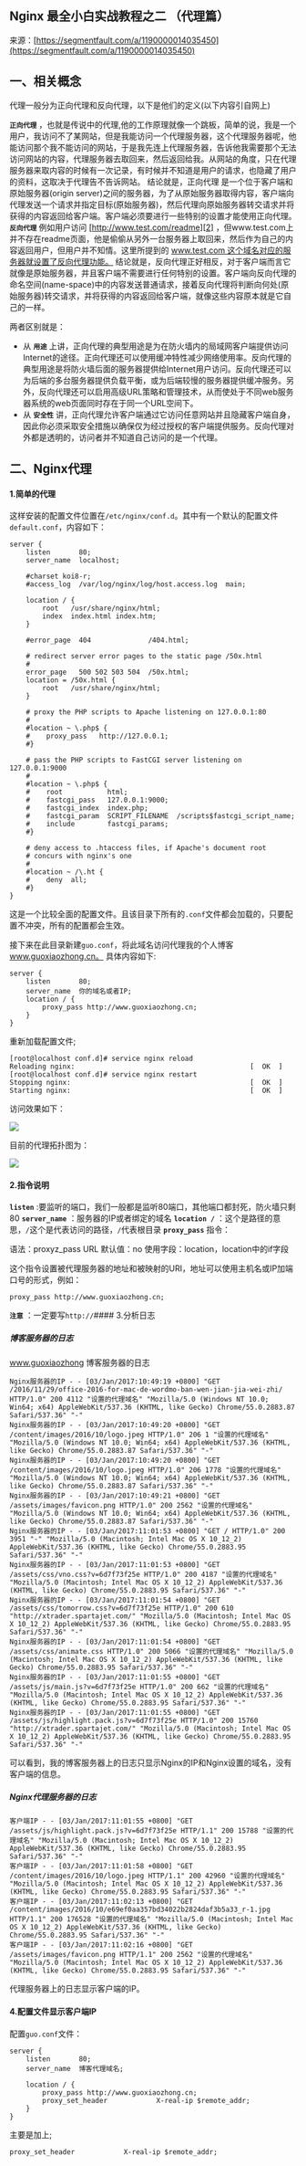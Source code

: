 ## Nginx 最全小白实战教程之二 （代理篇）

来源：[https://segmentfault.com/a/1190000014035450](https://segmentfault.com/a/1190000014035450)


## 一、相关概念

代理一般分为正向代理和反向代理，以下是他们的定义(以下内容引自网上)

**`正向代理`** ，也就是传说中的代理,他的工作原理就像一个跳板，简单的说，我是一个用户，我访问不了某网站，但是我能访问一个代理服务器，这个代理服务器呢，他能访问那个我不能访问的网站，于是我先连上代理服务器，告诉他我需要那个无法访问网站的内容，代理服务器去取回来，然后返回给我。从网站的角度，只在代理服务器来取内容的时候有一次记录，有时候并不知道是用户的请求，也隐藏了用户的资料，这取决于代理告不告诉网站。
结论就是，正向代理 是一个位于客户端和原始服务器(origin server)之间的服务器，为了从原始服务器取得内容，客户端向代理发送一个请求并指定目标(原始服务器)，然后代理向原始服务器转交请求并将获得的内容返回给客户端。客户端必须要进行一些特别的设置才能使用正向代理。 **`反向代理`**  例如用户访问 [http://www.test.com/readme][2] ，但www.test.com上并不存在readme页面，他是偷偷从另外一台服务器上取回来，然后作为自己的内容返回用户，但用户并不知情。这里所提到的 www.test.com 这个域名对应的服务器就设置了反向代理功能。
结论就是，反向代理正好相反，对于客户端而言它就像是原始服务器，并且客户端不需要进行任何特别的设置。客户端向反向代理的命名空间(name-space)中的内容发送普通请求，接着反向代理将判断向何处(原始服务器)转交请求，并将获得的内容返回给客户端，就像这些内容原本就是它自己的一样。

两者区别就是：


* 从 **`用途`** 上讲，正向代理的典型用途是为在防火墙内的局域网客户端提供访问Internet的途径。正向代理还可以使用缓冲特性减少网络使用率。反向代理的典型用途是将防火墙后面的服务器提供给Internet用户访问。反向代理还可以为后端的多台服务器提供负载平衡，或为后端较慢的服务器提供缓冲服务。另外，反向代理还可以启用高级URL策略和管理技术，从而使处于不同web服务器系统的web页面同时存在于同一个URL空间下。
* 从 **`安全性`** 讲，正向代理允许客户端通过它访问任意网站并且隐藏客户端自身，因此你必须采取安全措施以确保仅为经过授权的客户端提供服务。反向代理对外都是透明的，访问者并不知道自己访问的是一个代理。


## 二、Nginx代理
#### 1.简单的代理

这样安装的配置文件位置在`/etc/nginx/conf.d`。其中有一个默认的配置文件`default.conf`，内容如下：

```nginx
server {
    listen       80;
    server_name  localhost;

    #charset koi8-r;
    #access_log  /var/log/nginx/log/host.access.log  main;

    location / {
        root   /usr/share/nginx/html;
        index  index.html index.htm;
    }

    #error_page  404              /404.html;

    # redirect server error pages to the static page /50x.html
    #
    error_page   500 502 503 504  /50x.html;
    location = /50x.html {
        root   /usr/share/nginx/html;
    }

    # proxy the PHP scripts to Apache listening on 127.0.0.1:80
    #
    #location ~ \.php$ {
    #    proxy_pass   http://127.0.0.1;
    #}

    # pass the PHP scripts to FastCGI server listening on 127.0.0.1:9000
    #
    #location ~ \.php$ {
    #    root           html;
    #    fastcgi_pass   127.0.0.1:9000;
    #    fastcgi_index  index.php;
    #    fastcgi_param  SCRIPT_FILENAME  /scripts$fastcgi_script_name;
    #    include        fastcgi_params;
    #}

    # deny access to .htaccess files, if Apache's document root
    # concurs with nginx's one
    #
    #location ~ /\.ht {
    #    deny  all;
    #}
}
```

这是一个比较全面的配置文件。且该目录下所有的`.conf`文件都会加载的，只要配置不冲突，所有的配置都会生效。

接下来在此目录新建`guo.conf`，将此域名访问代理我的个人博客 www.guoxiaozhong.cn。
具体内容如下:

```nginx
server {
    listen       80;
    server_name  你的域名或者IP;  
    location / {
        proxy_pass http://www.guoxiaozhong.cn;
    }
}
```

重新加载配置文件;

```
[root@localhost conf.d]# service nginx reload
Reloading nginx:                                           [  OK  ]
[root@localhost conf.d]# service nginx restart
Stopping nginx:                                            [  OK  ]
Starting nginx:                                            [  OK  ]
```

访问效果如下：

![][0]

目前的代理拓扑图为：

![][1]
#### 2.指令说明
 **`listen`** :要监听的端口，我们一般都是监听80端口，其他端口都封死，防火墙只剩80
 **`server_name`** ：服务器的IP或者绑定的域名
 **`location /`** ：这个是路径的意思，`/`这个是代表访问的路径，`/`代表根目录
 **`proxy_pass`** 指令：

语法：proxyz_pass URL
默认值：no
使用字段：location，location中的if字段

这个指令设置被代理服务器的地址和被映射的URI，地址可以使用主机名或IP加端口号的形式，例如：

```nginx
proxy_pass http://www.guoxiaozhong.cn;
```
 **`注意`** ：一定要写`http://`#### 3.分析日志
##### 博客服务器的日志

www.guoxiaozhong 博客服务器的日志

```
Nginx服务器的IP - - [03/Jan/2017:10:49:19 +0800] "GET /2016/11/29/office-2016-for-mac-de-wordmo-ban-wen-jian-jia-wei-zhi/ HTTP/1.0" 200 4112 "设置的代理域名" "Mozilla/5.0 (Windows NT 10.0; Win64; x64) AppleWebKit/537.36 (KHTML, like Gecko) Chrome/55.0.2883.87 Safari/537.36" "-"
Nginx服务器的IP - - [03/Jan/2017:10:49:20 +0800] "GET /content/images/2016/10/logo.jpeg HTTP/1.0" 206 1 "设置的代理域名" "Mozilla/5.0 (Windows NT 10.0; Win64; x64) AppleWebKit/537.36 (KHTML, like Gecko) Chrome/55.0.2883.87 Safari/537.36" "-"
Nginx服务器的IP - - [03/Jan/2017:10:49:20 +0800] "GET /content/images/2016/10/logo.jpeg HTTP/1.0" 206 1778 "设置的代理域名" "Mozilla/5.0 (Windows NT 10.0; Win64; x64) AppleWebKit/537.36 (KHTML, like Gecko) Chrome/55.0.2883.87 Safari/537.36" "-"
Nginx服务器的IP - - [03/Jan/2017:10:49:21 +0800] "GET /assets/images/favicon.png HTTP/1.0" 200 2562 "设置的代理域名" "Mozilla/5.0 (Windows NT 10.0; Win64; x64) AppleWebKit/537.36 (KHTML, like Gecko) Chrome/55.0.2883.87 Safari/537.36" "-"
Nginx服务器的IP - - [03/Jan/2017:11:01:53 +0800] "GET / HTTP/1.0" 200 3951 "-" "Mozilla/5.0 (Macintosh; Intel Mac OS X 10_12_2) AppleWebKit/537.36 (KHTML, like Gecko) Chrome/55.0.2883.95 Safari/537.36" "-"
Nginx服务器的IP - - [03/Jan/2017:11:01:53 +0800] "GET /assets/css/vno.css?v=6d7f73f25e HTTP/1.0" 200 4187 "设置的代理域名" "Mozilla/5.0 (Macintosh; Intel Mac OS X 10_12_2) AppleWebKit/537.36 (KHTML, like Gecko) Chrome/55.0.2883.95 Safari/537.36" "-"
Nginx服务器的IP - - [03/Jan/2017:11:01:54 +0800] "GET /assets/css/tomorrow.css?v=6d7f73f25e HTTP/1.0" 200 610 "http://xtrader.spartajet.com/" "Mozilla/5.0 (Macintosh; Intel Mac OS X 10_12_2) AppleWebKit/537.36 (KHTML, like Gecko) Chrome/55.0.2883.95 Safari/537.36" "-"
Nginx服务器的IP - - [03/Jan/2017:11:01:54 +0800] "GET /assets/css/animate.css HTTP/1.0" 200 5066 "设置的代理域名" "Mozilla/5.0 (Macintosh; Intel Mac OS X 10_12_2) AppleWebKit/537.36 (KHTML, like Gecko) Chrome/55.0.2883.95 Safari/537.36" "-"
Nginx服务器的IP - - [03/Jan/2017:11:01:55 +0800] "GET /assets/js/main.js?v=6d7f73f25e HTTP/1.0" 200 662 "设置的代理域名" "Mozilla/5.0 (Macintosh; Intel Mac OS X 10_12_2) AppleWebKit/537.36 (KHTML, like Gecko) Chrome/55.0.2883.95 Safari/537.36" "-"
Nginx服务器的IP - - [03/Jan/2017:11:01:55 +0800] "GET /assets/js/highlight.pack.js?v=6d7f73f25e HTTP/1.0" 200 15760 "http://xtrader.spartajet.com/" "Mozilla/5.0 (Macintosh; Intel Mac OS X 10_12_2) AppleWebKit/537.36 (KHTML, like Gecko) Chrome/55.0.2883.95 Safari/537.36" "-"
```

可以看到，我的博客服务器上的日志只显示Nginx的IP和Nginx设置的域名，没有客户端的信息。
##### Nginx代理服务器的日志

```
客户端IP - - [03/Jan/2017:11:01:55 +0800] "GET /assets/js/highlight.pack.js?v=6d7f73f25e HTTP/1.1" 200 15788 "设置的代理域名" "Mozilla/5.0 (Macintosh; Intel Mac OS X 10_12_2) AppleWebKit/537.36 (KHTML, like Gecko) Chrome/55.0.2883.95 Safari/537.36" "-"
客户端IP - - [03/Jan/2017:11:01:58 +0800] "GET /content/images/2016/10/logo.jpeg HTTP/1.1" 200 42960 "设置的代理域名" "Mozilla/5.0 (Macintosh; Intel Mac OS X 10_12_2) AppleWebKit/537.36 (KHTML, like Gecko) Chrome/55.0.2883.95 Safari/537.36" "-"
客户端IP - - [03/Jan/2017:11:02:13 +0800] "GET /content/images/2016/10/e69ef0aa357bd34022b2824daf3b5a33_r-1.jpg HTTP/1.1" 200 176528 "设置的代理域名" "Mozilla/5.0 (Macintosh; Intel Mac OS X 10_12_2) AppleWebKit/537.36 (KHTML, like Gecko) Chrome/55.0.2883.95 Safari/537.36" "-"
客户端IP - - [03/Jan/2017:11:02:16 +0800] "GET /assets/images/favicon.png HTTP/1.1" 200 2562 "设置的代理域名" "Mozilla/5.0 (Macintosh; Intel Mac OS X 10_12_2) AppleWebKit/537.36 (KHTML, like Gecko) Chrome/55.0.2883.95 Safari/537.36" "-"
```

代理服务器上的日志显示客户端的IP。
#### 4.配置文件显示客户端IP

配置`guo.conf`文件：

```nginx
server {
    listen       80;
    server_name  博客代理域名;

    location / {
        proxy_pass http://www.guoxiaozhong.cn;
        proxy_set_header            X-real-ip $remote_addr;
    }
}
```

主要是加上;

```nginx
proxy_set_header            X-real-ip $remote_addr;
```

[2]: http://www.test.com/readme
[0]: ../img/1460000014035453.png
[1]: ../img/1460000014035454.png